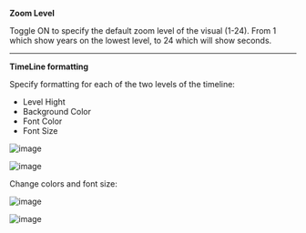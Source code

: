 **Zoom Level**

Toggle ON to specify the default zoom level of the visual (1-24).
From 1 which show years on the lowest level, to 24 which will show seconds.


***


**TimeLine formatting**

Specify formatting for each of the two levels of the timeline:

* Level Hight
* Background Color
* Font Color
* Font Size

![image](https://user-images.githubusercontent.com/82056309/204519240-3d3d7fdf-01a4-414e-82bc-a6d18b72169f.png)

![image](https://user-images.githubusercontent.com/82056309/205627458-21538816-4d5a-4449-b95c-daee174df48c.png)

Change colors and font size:

![image](https://user-images.githubusercontent.com/82056309/205627149-793e3257-4fa5-4898-becc-1bbd8ff0000f.png)

![image](https://user-images.githubusercontent.com/82056309/205627222-026a0464-1585-4239-bfc5-0135d7edf53c.png)





